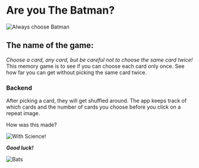 # Are you The Batman?

![Always choose Batman](https://jonmeidell.github.io/clicky/assets/images/choosebatman.jpg)

## The name of the game:

_Choose a card, any card, but be careful not to choose the same card twice!_  This memory game is to see if you can choose each card only once.  See how far you can get without picking the same card twice.

### Backend

After picking a card, they will get shuffled around.  The app keeps track of which cards and the number of cards you choose before you click on a repeat image.

How was this made?

![With Science!](https://jonmeidell.github.io/clicky/assets/images/withscience.gif)



_**Good luck!**_

![Bats](https://jonmeidell.github.io/clicky/assets/images/bats2.gif)

